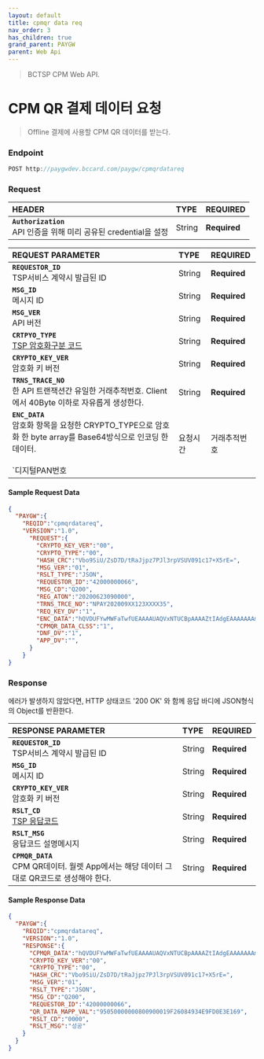 ```yaml
---
layout: default
title: cpmqr data req
nav_order: 3
has_children: true
grand_parent: PAYGW
parent: Web Api
---
```


>BCTSP CPM Web API.
> 
#  CPM QR 결제 데이터 요청
>  Offline 결제에 사용할 CPM QR 데이터를 받는다. 

### Endpoint
```js
POST http://paygwdev.bccard.com/paygw/cpmqrdatareq
```
### Request

 | HEADER | TYPE  | REQUIRED |
| :--------------- |:----- | :----- |
|**`Authorization`** <br /> API 인증을 위해 미리 공유된 credential을 설정|String|**Required**
   
 | REQUEST PARAMETER | TYPE  | REQUIRED |
| :-------------------------------- |:----- | :----- |
|**`REQUESTOR_ID`** <br /> TSP서비스 계약시 발급된 ID  |String|**Required**|
|**`MSG_ID`** <br /> 메시지 ID  |String|**Required**|
|**`MSG_VER`** <br /> API 버전  |String|**Required**|
|**`CRTPYO_TYPE`** <br /> [TSP 암호화구분 코드]()  |String|**Required**|
|**`CRYPTO_KEY_VER`** <br /> 암호화 키 버전  |String|**Required**|
|**`TRNS_TRACE_NO`** <br /> 한 API 트랜잭션간 유일한 거래추적번호. Client에서  40Byte 이하로 자유롭게 생성한다.  |String|**Required**|
|**`ENC_DATA`** <br /> 암호화 항목을 요청한 CRYPTO_TYPE으로 암호화 한 byte array를 Base64방식으로 인코딩 한 데이터.<br /> <br />  `디지털PAN번호|요청시간|거래추적번호|`     |String|**Required**|


#### Sample Request Data
```json
{
  "PAYGW":{
    "REQID":"cpmqrdatareq",
    "VERSION":"1.0",
      "REQUEST":{
        "CRYPTO_KEY_VER":"00",
        "CRYPTO_TYPE":"00",
        "HASH_CRC":"Vbo9SiU/ZsD7D/tRaJjpz7PJl3rpVSUV091c17+X5rE=",
        "MSG_VER":"01",
        "RSLT_TYPE":"JSON",
        "REQUESTOR_ID":"42000000066",
        "MSG_CD":"Q200",
        "REG_ATON":"20200623090000",
        "TRNS_TRCE_NO":"NPAY202009XX123XXXX35",
        "REQ_KEY_DV":"1",
        "ENC_DATA":"hQVDUFYwMWFaTwfUEAAAAUAQVxNTUCBpAAAAZtIAdgEAAAAAAAmfXzQBAmM2nyYImERHcznr1n2fJwGAnxAUBQmgAAgAAAAAAAAAICAGERdRIQGfNgIAi4ICAACfNwRm4DtF",
        "CPMQR_DATA_CLSS":"1",
        "DNF_DV":"1",
        "APP_DV":"",
      }
    }
}
```

### Response
에러가 발생하지 않았다면,  HTTP 상태코드 '200 OK'  와 함께   응답 바디에 JSON형식의 Object를 반환한다. 

 | RESPONSE PARAMETER | TYPE  | REQUIRED |
| :-------------------------------- |:----- | :----- |
|**`REQUESTOR_ID`** <br /> TSP서비스 계약시 발급된 ID  |String|**Required**|
|**`MSG_ID`** <br /> 메시지 ID  |String|**Required**|
|**`CRYPTO_KEY_VER`** <br /> 암호화 키 버전  |String|**Required**|
|**`RSLT_CD`** <br />  [TSP 응답코드]()   |String|**Required**|
|**`RSLT_MSG`** <br /> 응답코드 설명메시지   |String|**Required**|
|**`CPMQR_DATA`** <br /> CPM QR데이터. 월렛 App에서는 해당 데이터 그대로 QR코드로 생성해야 한다. |String|**Required**|


#### Sample Response Data

```json
{
  "PAYGW":{
    "REQID":"cpmqrdatareq",
    "VERSION":"1.0",
    "RESPONSE":{
      "CPMQR_DATA":"hQVDUFYwMWFaTwfUEAAAAUAQVxNTUCBpAAAAZtIAdgEAAAAAAAmfXzQBAmM2nyYImERHcznr1n2fJwGAnxAUBQmgAAgAAAAAAAAAICAGERdRIQGfNgIAi4ICAACfNwRm4DtF",
      "CRYPTO_KEY_VER":"00",
      "CRYPTO_TYPE":"00",
      "HASH_CRC":"Vbo9SiU/ZsD7D/tRaJjpz7PJl3rpVSUV091c17+X5rE=",
      "MSG_VER":"01",
      "RSLT_TYPE":"JSON",
      "MSG_CD":"Q200",
      "REQUESTOR_ID":"42000000066",
      "QR_DATA_MAPP_VAL":"95050000000800900019F26084934E9FD0E3E169",
      "RSLT_CD":"0000",
      "RSLT_MSG":"성공"
    }
  }
}
```
